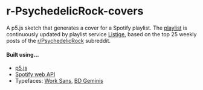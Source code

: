 # r-PsychedelicRock-covers

A p5.js sketch that generates a cover for a Spotify playlist. The [playlist](https://open.spotify.com/playlist/13REVO8Q6DbIqQVL9brrkA?si=d108416afb5d4ccb) is continuously updated by playlist service [Listige](https://www.listige.com/), based on the top 25 weekly posts of the [r/Psy­chedelic­Rock](https://www.reddit.com/r/psychedelicrock/) subreddit.

#### Built using...
- [p5.js](https://p5js.org/)
- [Spotify web API](https://developer.spotify.com/documentation/web-api/)
- Typefaces: [Work Sans](http://weiweihuanghuang.github.io/Work-Sans/), [BD Geminis](https://www.typedifferent.com/fonts/bd-geminis)
